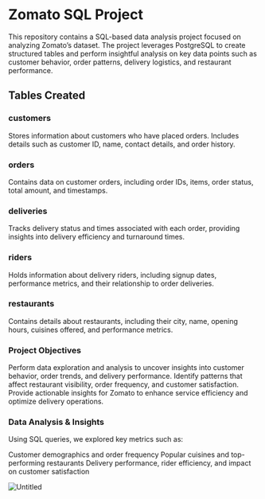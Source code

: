 # Zomato SQL Project
This repository contains a SQL-based data analysis project focused on analyzing Zomato’s dataset. The project leverages PostgreSQL to create structured tables and perform insightful analysis on key data points such as customer behavior, order patterns, delivery logistics, and restaurant performance.

## Tables Created
### customers
Stores information about customers who have placed orders. Includes details such as customer ID, name, contact details, and order history.

### orders
Contains data on customer orders, including order IDs, items, order status, total amount, and timestamps.

### deliveries
Tracks delivery status and times associated with each order, providing insights into delivery efficiency and turnaround times.

### riders
Holds information about delivery riders, including signup dates, performance metrics, and their relationship to order deliveries.

### restaurants
Contains details about restaurants, including their city, name, opening hours, cuisines offered, and performance metrics.

### Project Objectives
Perform data exploration and analysis to uncover insights into customer behavior, order trends, and delivery performance.
Identify patterns that affect restaurant visibility, order frequency, and customer satisfaction.
Provide actionable insights for Zomato to enhance service efficiency and optimize delivery operations.

### Data Analysis & Insights
Using SQL queries, we explored key metrics such as:

Customer demographics and order frequency
Popular cuisines and top-performing restaurants
Delivery performance, rider efficiency, and impact on customer satisfaction

![Untitled](https://github.com/user-attachments/assets/2217c2eb-22f5-49be-a1c5-5a20b56b4a70)

